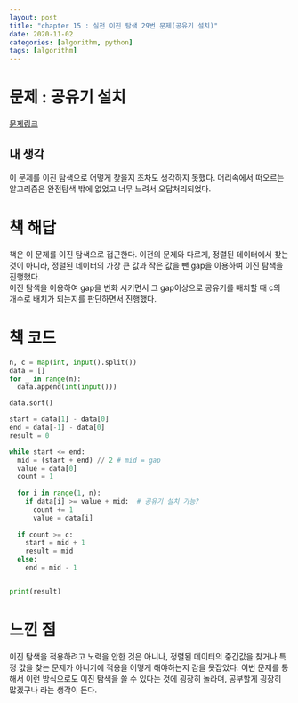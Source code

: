 ```yaml
---
layout: post
title: "chapter 15 : 실전 이진 탐색 29번 문제(공유기 설치)"
date: 2020-11-02
categories: [algorithm, python]
tags: [algorithm]
---
```

# 문제 : 공유기 설치
[문제링크](https://www.acmicpc.net/problem/2110)
## 내 생각
이 문제를 이진 탐색으로 어떻게 찾을지 조차도 생각하지 못했다. 머리속에서 떠오르는 알고리즘은 완전탐색 밖에 없었고 너무 느려서 오답처리되었다.   

# 책 해답
책은 이 문제를 이진 탐색으로 접근한다. 이전의 문제와 다르게, 정렬된 데이터에서 찾는 것이 아니라, 정렬된 데이터의 가장 큰 값과 작은 값을 뺀 gap을 이용하여 이진 탐색을 진행했다.   
이진 탐색을 이용하여 gap을 변화 시키면서 그 gap이상으로 공유기를 배치할 때 c의 개수로 배치가 되는지를 판단하면서 진행했다.   

# 책 코드
```python
n, c = map(int, input().split())
data = []
for _ in range(n):
  data.append(int(input()))

data.sort()

start = data[1] - data[0]
end = data[-1] - data[0]
result = 0

while start <= end:
  mid = (start + end) // 2 # mid = gap
  value = data[0]
  count = 1
  
  for i in range(1, n):
    if data[i] >= value + mid:  # 공유기 설치 가능?
      count += 1
      value = data[i]
  
  if count >= c:
    start = mid + 1
    result = mid
  else:
    end = mid - 1


print(result)
```

# 느낀 점
이진 탐색을 적용하려고 노력을 안한 것은 아니나, 정렬된 데이터의 중간값을 찾거나 특정 값을 찾는 문제가 아니기에 적용을 어떻게 해야하는지 감을 못잡았다. 이번 문제를 통해서 이런 방식으로도 이진 탐색을 쓸 수 있다는 것에 굉장히 놀라며, 공부할게 굉장히 많겠구나 라는 생각이 든다.
